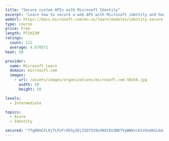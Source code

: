 ```yaml
---
title: "Secure custom APIs with Microsoft Identity"
excerpt: "Learn how to secure a web API with Microsoft identity and how to call it from another application."
webUrl: https://docs.microsoft.com/en-us/learn/modules/identity-secure-custom-api/
type: course
price: Free
length: PT1H23M
ratings:
  count: 112
  average: 4.678571
heat: 50

provider:
  name: Microsoft Learn
  domain: microsoft.com
  images:
    - url: /assets/images/organizations/microsoft.com-50x50.jpg
      width: 50
      height: 50

levels:
  - Intermediate

topics:
  - Azure
  - Identity

secured: "ffg0DUCFLOjTLPzFrdk5yZ8jISD7IX9vXNXCEU3BKfVyWWXvcK1VdsmbSLkmIftzQ6oPff7VRGQH6gZjmRDTbSwvJ0igGZphYDW0Y3PPZF6qFqNukdS+ZFOJWpsyXyl4QbnlaD0HY/Pnv3PYwNP6ciylhIjjtJVrMtBM7D6OhEXZ0gYQ4Oh7FzrVDeHTIAiaV2/qcrnw3uF/+cXDGoPDNgu8SAZLV3xXIYpxUfwbUKQgkR4sMtIcSCpG+89AYNfXsOpXtfIsblFFohcR+FDbVKRrr6O8tIlSn+kwUZp469UmwUw62G3BiMmUpmIwrv8Fp1jCrKEc4/7kMQbFAaibOjFNFbfK5fJ+k7ufrGsZS0CVEkiQXiyrCzbQGuwYc7Ky55pfLwXd8TMNoay3SMQyxzXg2RGY8cOLLgldDNDLZwQ=;IW8rrfTrh+KhIX+Xbhx5cA=="
---
```


